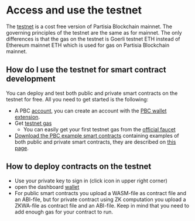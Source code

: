 # Access and use the testnet

The [testnet](https://testnet.partisiablockchain.com/) is a cost free version of Partisia Blockchain mainnet. The governing principles of the testnet are the same as for mainnet. The only differences is that the gas on the testnet is Goerli testnet ETH instead of Ethereum mainnet ETH which is used for gas on Partisia Blockchain mainnet.

## How do I use the testnet for smart contract development

You can deploy and test both public and private smart contracts on the testnet for free. All you need to get started is the following:

- A PBC [account](../pbc-fundamentals/create-an-account.md), you can create an account with the [PBC wallet extension](https://chrome.google.com/webstore/detail/partisia-wallet/gjkdbeaiifkpoencioahhcilildpjhgh).
- Get [testnet gas](../pbc-fundamentalsbyoc-and-gas-for-the-mainnet-and-testnet.md)
  - You can easily get your first testnet gas from the [official faucet](https://testnet.mpcfaucet.com/)
- [Download the PBC example smart contracts](LINK_TO_RUST_EXAMPLE_CONTRACTS) containing examples of both public and private smart contracts, they are described on [this page](../smart-contracts/SC-examples.md).

## How to deploy contracts on the testnet

- Use your private key to sign in (click icon in upper right corner)
- open the dashboard [wallet](https://testnet.partisiablockchain.com/wallet/upload_wasm)
- For public smart contracts you upload a WASM-file as contract file and an ABI-file, but for private contract using ZK computation you upload a ZKWA-file as contract file and an ABI-file. Keep in mind that you need to add enough gas for your contract to run.
